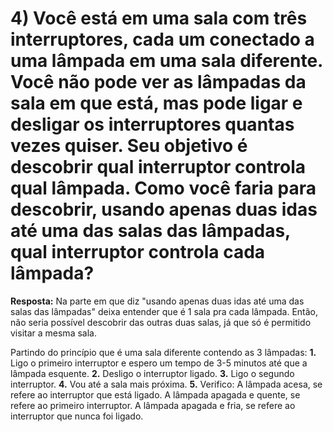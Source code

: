 # 4) Você está em uma sala com três interruptores, cada um conectado a uma lâmpada em uma sala diferente. Você não pode ver as lâmpadas da sala em que está, mas pode ligar e desligar os interruptores quantas vezes quiser. Seu objetivo é descobrir qual interruptor controla qual lâmpada. Como você faria para descobrir, usando apenas duas idas até uma das salas das lâmpadas, qual interruptor controla cada lâmpada?

**Resposta:** 
Na parte em que diz "usando apenas duas idas até uma das salas das lâmpadas" deixa entender que é 1 sala pra cada lâmpada. Então, não seria possível descobrir das outras duas salas, já que só é permitido visitar a mesma sala.


Partindo do princípio que é uma sala diferente contendo as 3 lâmpadas:
**1.** Ligo o primeiro interruptor e espero um tempo de 3-5 minutos até que a lâmpada esquente. 
**2.** Desligo o interruptor ligado. 
**3.** Ligo o segundo interruptor. 
**4.** Vou até a sala mais próxima. 
**5.** Verifico:
 A lâmpada acesa, se refere ao interruptor que está ligado.
 A lâmpada apagada e quente, se refere ao primeiro interruptor.
 A lâmpada apagada e fria, se refere ao interruptor que nunca foi ligado.
 